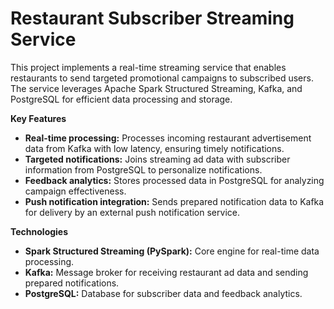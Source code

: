# Restaurant Subscriber Streaming Service

This project implements a real-time streaming service that enables restaurants to send targeted promotional campaigns to subscribed users. The service leverages Apache Spark Structured Streaming, Kafka, and PostgreSQL for efficient data processing and storage.

**Key Features**

* **Real-time processing:** Processes incoming restaurant advertisement data from Kafka with low latency, ensuring timely notifications.
* **Targeted notifications:** Joins streaming ad data with subscriber information from PostgreSQL to personalize notifications.
* **Feedback analytics:** Stores processed data in PostgreSQL for analyzing campaign effectiveness.
* **Push notification integration:** Sends prepared notification data to Kafka for delivery by an external push notification service.

**Technologies**

* **Spark Structured Streaming (PySpark):** Core engine for real-time data processing.
* **Kafka:** Message broker for receiving restaurant ad data and sending prepared notifications.
* **PostgreSQL:** Database for subscriber data and feedback analytics.

